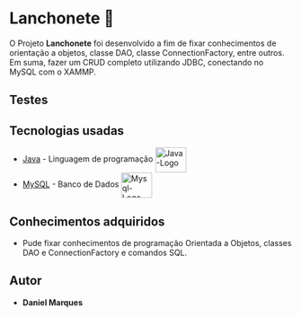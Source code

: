 # Lanchonete 🚀
O Projeto **Lanchonete** foi desenvolvido a fim de fixar conhecimentos de orientação a objetos, classe DAO, classe ConnectionFactory, entre outros. Em suma, fazer um CRUD completo utilizando JDBC, conectando no MySQL com o XAMMP.

## Testes<br>
  
  
## Tecnologias usadas
* [Java](https://www.oracle.com/java/technologies/downloads/#jdk18-windows) - Linguagem de programação <img align="center" alt="Java-Logo" height="45" width="55" src="https://cdn.jsdelivr.net/gh/devicons/devicon/icons/java/java-original-wordmark.svg"/>
* [MySQL](https://www.mysql.com/) - Banco de Dados <img align="center" alt="Mysql-Logo" height="45" width="55" src="https://cdn.jsdelivr.net/gh/devicons/devicon/icons/mysql/mysql-original-wordmark.svg" />


## Conhecimentos adquiridos <br>
 * Pude fixar conhecimentos de programação Orientada a Objetos, classes DAO e ConnectionFactory e comandos SQL.

## Autor
* **Daniel Marques**






